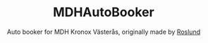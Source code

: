 <h1 align="center">
  MDHAutoBooker
</h1>


<p align="center">
  Auto booker for MDH Kronox Västerås, originally made by <a href="https://github.com/Roslund/GroupRoomMaffia/">Roslund</a>
</p>
